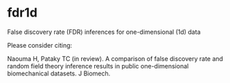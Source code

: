# fdr1d
False discovery rate (FDR) inferences for one-dimensional (1d) data

Please consider citing:

Naouma H, Pataky TC (in review). A comparison of false discovery rate and random field theory inference results in public one-dimensional biomechanical datasets. J Biomech.

